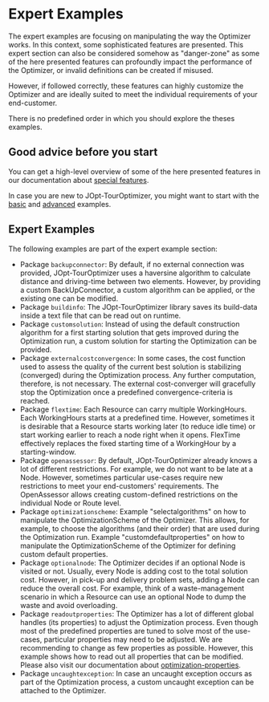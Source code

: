 # Expert Examples

The expert examples are focusing on manipulating the way the Optimizer works. In this context, some sophisticated features are presented. This expert section can also be considered somehow as "danger-zone" as some of the here presented features can profoundly impact the performance of the Optimizer, or invalid definitions can be created if misused.

However, if followed correctly, these features can highly customize the Optimizer and are ideally suited to meet the individual requirements of your end-customer.

There is no predefined order in which you should explore the theses examples.

## Good advice before you start
You can get a high-level overview of some of the here presented features in our documentation about <a href="https://docs.dna-evolutions.com/overview_docs/special_features/Special_Features.html" target="_blank">special features</a>.

In case you are new to JOpt-TourOptimizer, you might want to start with the <a href="https://github.com/DNA-Evolutions/Java-TourOptimizer-Examples/tree/master/src/main/java/com/dna/jopt/touroptimizer/java/examples/basic" target="_blank">basic</a> and <a href="https://github.com/DNA-Evolutions/Java-TourOptimizer-Examples/tree/master/src/main/java/com/dna/jopt/touroptimizer/java/examples/advanced" target="_blank">advanced</a> examples.


## Expert Examples
The following examples are part of the expert example section:

- Package `backupconnector`: By default, if no external connection was provided, JOpt-TourOptimizer uses a haversine algorithm to calculate distance and driving-time between two elements. However, by providing a custom BackUpConnector, a custom algorithm can be applied, or the existing one can be modified.
- Package `buildinfo`: The JOpt-TourOptimizer library saves its build-data inside a text file that can be read out on runtime.
- Package `customsolution`: Instead of using the default construction algorithm for a first starting solution that gets improved during the Optimization run, a custom solution for starting the Optimization can be provided.
- Package `externalcostconvergence`: In some cases, the cost function used to assess the quality of the current best solution is stabilizing (converged) during the Optimization process. Any further computation, therefore, is not necessary. The external cost-converger will gracefully stop the Optimization once a predefined convergence-criteria is reached.
- Package `flextime`: Each Resource can carry multiple WorkingHours. Each WorkingHours starts at a predefined time. However, sometimes it is desirable that a Resource starts working later (to reduce idle time) or start working earlier to reach a node right when it opens. FlexTime effectively replaces the fixed starting time of a WorkingHour by a starting-window.
- Package `openassessor`: By default, JOpt-TourOptimizer already knows a lot of different restrictions. For example, we do not want to be late at a Node. However, sometimes particular use-cases require new restrictions to meet your end-customers' requirements. The OpenAssessor allows creating custom-defined restrictions on the individual Node or Route level.
- Package `optimizationscheme`: Example "selectalgorithms" on how to manipulate the OptimizationScheme of the Optimizer. This allows, for example, to choose the algorithms (and their order) that are used during the Optimization run.
Example "customdefaultproperties" on how to manipulate the OptimizationScheme of the Optimizer for defining custom default properties.
- Package `optionalnode`: The Optimizer decides if an optional Node is visited or not. Usually, every Node is adding cost to the total solution cost. However, in pick-up and delivery problem sets, adding a Node can reduce the overall cost. For example, think of a waste-management scenario in which a Resource can use an optional Node to dump the waste and avoid overloading.
- Package `readoutproperties`: The Optimizer has a lot of different global handles (its properties) to adjust the Optimization process. Even though most of the predefined properties are tuned to solve most of the use-cases, particular properties may need to be adjusted. We are recommending to change as few properties as possible. However, this example shows how to read out all properties that can be modified. Please also visit our documentation about <a href="https://docs.dna-evolutions.com/overview_docs/optimizationproperties/Optimization_Properties.html" target="_blank">optimization-properties</a>.
- Package `uncaughtexception`: In case an uncaught exception occurs as part of the Optimization process, a custom uncaught exception can be attached to the Optimizer. 

